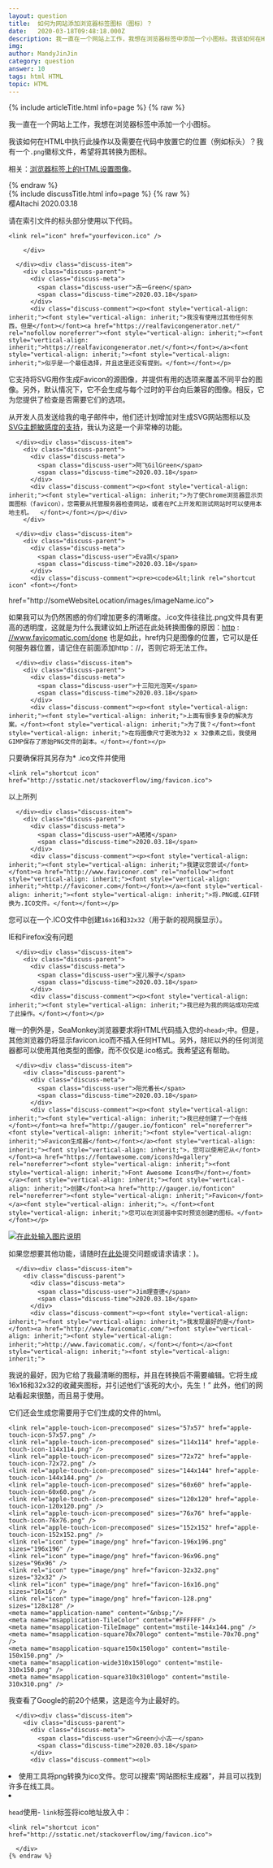 ```yaml
---
layout: question
title:  如何为网站添加浏览器标签图标（图标）？
date:   2020-03-18T09:48:18.000Z
description: 我一直在一个网站上工作，我想在浏览器标签中添加一个小图标。我该如何在HTML中执行此操作以及需要在代码中放置它的位置（例如标头）？我有一个.png徽标...
img: 
author: MandyJinJin
category: question
answer: 10
tags: html HTML
topic: HTML
---
```

<div class="article-root">
  <div class="article">
    {% include articleTitle.html info=page %}
    {% raw %}
    <div class="article-content"><p><font style="vertical-align: inherit;"><font style="vertical-align: inherit;">我一直在一个网站上工作，我想在浏览器标签中添加一个小图标。</font></font></p>

<p><font style="vertical-align: inherit;"><font style="vertical-align: inherit;">我该如何在HTML中执行此操作以及需要在代码中放置它的位置（例如标头）？</font><font style="vertical-align: inherit;">我有一个</font></font><code>.png</code><font style="vertical-align: inherit;"><font style="vertical-align: inherit;">徽标文件，希望将其转换为图标。</font></font></p>

<p><font style="vertical-align: inherit;"><font style="vertical-align: inherit;">相关：</font></font><a href="https://stackoverflow.com/questions/2359866/html-set-image-on-browser-tab"><font style="vertical-align: inherit;"><font style="vertical-align: inherit;">浏览器标签上的HTML设置图像</font></font></a><font style="vertical-align: inherit;"><font style="vertical-align: inherit;">。</font></font></p></div>
    {% endraw %}
  </div>

  <div class="discuss-wrapper">
    {% include discussTitle.html info=page %}
    {% raw %}
    <div class="discuss-item">
        <div class="discuss-parent">
          <div class="discuss-meta">
            <span class="discuss-user">樱AItachi</span>
            <span class="discuss-time">2020.03.18</span>
          </div>
          <div class="discuss-comment"><p><font style="vertical-align: inherit;"><font style="vertical-align: inherit;">请在索引文件的标头部分使用以下代码。</font></font></p>

<pre><code>&lt;link rel="icon" href="yourfevicon.ico" /&gt;
</code></pre></div>
        </div>
        
      </div><div class="discuss-item">
        <div class="discuss-parent">
          <div class="discuss-meta">
            <span class="discuss-user">古一Green</span>
            <span class="discuss-time">2020.03.18</span>
          </div>
          <div class="discuss-comment"><p><font style="vertical-align: inherit;"><font style="vertical-align: inherit;">我没有使用过其他任何东西，但是</font></font><a href="https://realfavicongenerator.net/" rel="nofollow noreferrer"><font style="vertical-align: inherit;"><font style="vertical-align: inherit;">https://realfavicongenerator.net/</font></font></a><font style="vertical-align: inherit;"><font style="vertical-align: inherit;">似乎是一个最佳选择，并且这里还没有提到。</font></font></p>

<p><font style="vertical-align: inherit;"><font style="vertical-align: inherit;">它支持将SVG用作生成Favicon的源图像，并提供有用的选项来覆盖不同平台的图像。</font><font style="vertical-align: inherit;">另外，默认情况下，它不会生成与每个过时的平台向后兼容的图像。</font><font style="vertical-align: inherit;">相反，它为您提供了检查是否需要它们的选项。</font></font></p>

<p><font style="vertical-align: inherit;"><font style="vertical-align: inherit;">从开发人员发送给我的电子邮件中，他们还计划增加对生成SVG网站图标以及</font></font><a href="https://blog.tomayac.com/2019/09/21/prefers-color-scheme-in-svg-favicons-for-dark-mode-icons/" rel="nofollow noreferrer"><font style="vertical-align: inherit;"><font style="vertical-align: inherit;">SVG主题敏感度的支持</font></font></a><font style="vertical-align: inherit;"><font style="vertical-align: inherit;">，我认为这是一个非常棒的功能。</font></font></p></div>
        </div>
        
      </div><div class="discuss-item">
        <div class="discuss-parent">
          <div class="discuss-meta">
            <span class="discuss-user">阿飞GilGreen</span>
            <span class="discuss-time">2020.03.18</span>
          </div>
          <div class="discuss-comment"><p><font style="vertical-align: inherit;"><font style="vertical-align: inherit;">为了使Chrome浏览器显示页面图标（favicon），您需要从托管服务器检查网站，或者在PC上开发和测试网站时可以使用本地主机。  </font></font></p></div>
        </div>
        
      </div><div class="discuss-item">
        <div class="discuss-parent">
          <div class="discuss-meta">
            <span class="discuss-user">Eva凯</span>
            <span class="discuss-time">2020.03.18</span>
          </div>
          <div class="discuss-comment"><pre><code>&lt;link rel="shortcut icon" <font></font>
href="http://someWebsiteLocation/images/imageName.ico"&gt;<font></font>
</code></pre>

<p><font style="vertical-align: inherit;"><font style="vertical-align: inherit;">如果我可以为仍然困惑的你们增加更多的清晰度。</font><font style="vertical-align: inherit;">.ico文件往往比.png文件具有更高的透明度，这就是为什么我建议如上所述在此处转换图像的原因：</font></font><a href="http://www.favicomatic.com/done" rel="nofollow noreferrer"><font style="vertical-align: inherit;"><font style="vertical-align: inherit;">http</font></font></a><font style="vertical-align: inherit;"><font style="vertical-align: inherit;"> :
 </font><a href="http://www.favicomatic.com/done" rel="nofollow noreferrer"><font style="vertical-align: inherit;">//www.favicomatic.com/done</font></a><font style="vertical-align: inherit;"> 
也是如此，href内只是图像的位置，它可以是任何服务器位置，请记住在前面添加http：//，否则它将无法工作。</font></font></p></div>
        </div>
        
      </div><div class="discuss-item">
        <div class="discuss-parent">
          <div class="discuss-meta">
            <span class="discuss-user">十三阳光泡芙</span>
            <span class="discuss-time">2020.03.18</span>
          </div>
          <div class="discuss-comment"><p><font style="vertical-align: inherit;"><font style="vertical-align: inherit;">上面有很多复杂的解决方案。</font><font style="vertical-align: inherit;">为了我？</font><font style="vertical-align: inherit;">在将图像尺寸更改为32 x 32像素之后，我使用GIMP保存了原始PNG文件的副本。</font></font></p>

<p><font style="vertical-align: inherit;"><font style="vertical-align: inherit;">只要确保将其另存为* .ico文件并使用 </font></font></p>

<pre><code>&lt;link rel="shortcut icon" href="http://sstatic.net/stackoverflow/img/favicon.ico"&gt;
</code></pre>

<p><font style="vertical-align: inherit;"><font style="vertical-align: inherit;">以上所列</font></font></p></div>
        </div>
        
      </div><div class="discuss-item">
        <div class="discuss-parent">
          <div class="discuss-meta">
            <span class="discuss-user">A猪猪</span>
            <span class="discuss-time">2020.03.18</span>
          </div>
          <div class="discuss-comment"><p><font style="vertical-align: inherit;"><font style="vertical-align: inherit;">我建议您尝试</font></font><a href="http://www.faviconer.com" rel="nofollow"><font style="vertical-align: inherit;"><font style="vertical-align: inherit;">http://faviconer.com</font></font></a><font style="vertical-align: inherit;"><font style="vertical-align: inherit;">将.PNG或.GIF转换为.ICO文件。</font></font></p>

<p><font style="vertical-align: inherit;"><font style="vertical-align: inherit;">您可以</font><font style="vertical-align: inherit;">在一个.ICO文件中</font><font style="vertical-align: inherit;">创建</font></font><code>16x16</code><font style="vertical-align: inherit;"><font style="vertical-align: inherit;">和</font></font><code>32x32</code><font style="vertical-align: inherit;"><font style="vertical-align: inherit;">（用于新的视网膜显示）。</font></font></p>

<p><font style="vertical-align: inherit;"><font style="vertical-align: inherit;">IE和Firefox没有问题</font></font></p></div>
        </div>
        
      </div><div class="discuss-item">
        <div class="discuss-parent">
          <div class="discuss-meta">
            <span class="discuss-user">宝儿猴子</span>
            <span class="discuss-time">2020.03.18</span>
          </div>
          <div class="discuss-comment"><p><font style="vertical-align: inherit;"><font style="vertical-align: inherit;">我已经为我的网站成功完成了此操作。</font></font></p>

<p><font style="vertical-align: inherit;"><font style="vertical-align: inherit;">唯一的例外是，SeaMonkey浏览器要求将HTML代码插入您的</font></font><code>&lt;head&gt;</code><font style="vertical-align: inherit;"><font style="vertical-align: inherit;">;中。</font><font style="vertical-align: inherit;">但是，其他浏览器仍将显示favicon.ico而不插入任何HTML。</font><font style="vertical-align: inherit;">另外，除IE以外的任何浏览器都可以使用其他类型的图像，而不仅仅是.ico格式。</font><font style="vertical-align: inherit;">我希望这有帮助。</font></font></p></div>
        </div>
        
      </div><div class="discuss-item">
        <div class="discuss-parent">
          <div class="discuss-meta">
            <span class="discuss-user">阳光番长</span>
            <span class="discuss-time">2020.03.18</span>
          </div>
          <div class="discuss-comment"><p><font style="vertical-align: inherit;"><font style="vertical-align: inherit;">我已经创建了一个在线</font></font><a href="http://gauger.io/fonticon" rel="noreferrer"><font style="vertical-align: inherit;"><font style="vertical-align: inherit;">Favicon生成器</font></font></a><font style="vertical-align: inherit;"><font style="vertical-align: inherit;">，您可以使用它从</font></font><a href="https://fontawesome.com/icons?d=gallery" rel="noreferrer"><font style="vertical-align: inherit;"><font style="vertical-align: inherit;">Font Awesome Icons中</font></font></a><font style="vertical-align: inherit;"><font style="vertical-align: inherit;">创建</font><a href="http://gauger.io/fonticon" rel="noreferrer"><font style="vertical-align: inherit;">Favicon</font></a><font style="vertical-align: inherit;">。</font><font style="vertical-align: inherit;">您可以在浏览器中实时预览创建的图标。</font></font></p>

<p><a href="https://i.stack.imgur.com/dFeLS.gif" rel="noreferrer"><img src="https://i.stack.imgur.com/dFeLS.gif" alt="在此处输入图片说明"></a></p>

<p><font style="vertical-align: inherit;"><font style="vertical-align: inherit;">如果您想要其他功能，请随时</font></font><a href="https://github.com/devgg/FontIcon" rel="noreferrer"><font style="vertical-align: inherit;"><font style="vertical-align: inherit;">在此处</font></font></a><font style="vertical-align: inherit;"><font style="vertical-align: inherit;">提交问题或请求请求</font><font style="vertical-align: inherit;">：)。</font></font></p></div>
        </div>
        
      </div><div class="discuss-item">
        <div class="discuss-parent">
          <div class="discuss-meta">
            <span class="discuss-user">Jim理查德</span>
            <span class="discuss-time">2020.03.18</span>
          </div>
          <div class="discuss-comment"><p><font style="vertical-align: inherit;"><font style="vertical-align: inherit;">我发现最好的是</font></font><a href="http://www.favicomatic.com/"><font style="vertical-align: inherit;"><font style="vertical-align: inherit;">http://www.favicomatic.com/，</font></font></a><font style="vertical-align: inherit;"><font style="vertical-align: inherit;"> 
我说的最好，因为它给了我最清晰的图标，并且在转换后不需要编辑。</font><font style="vertical-align: inherit;">它将生成16x16和32x32的收藏夹图标，并引述他们“该死的大小，先生！” </font><font style="vertical-align: inherit;">此外，他们的网站看起来很酷，而且易于使用。</font></font></p>

<p><font style="vertical-align: inherit;"><font style="vertical-align: inherit;">它们还会生成您需要用于它们生成的文件的html。</font></font></p>

<pre><code>&lt;link rel="apple-touch-icon-precomposed" sizes="57x57" href="apple-touch-icon-57x57.png" /&gt;<font></font>
&lt;link rel="apple-touch-icon-precomposed" sizes="114x114" href="apple-touch-icon-114x114.png" /&gt;<font></font>
&lt;link rel="apple-touch-icon-precomposed" sizes="72x72" href="apple-touch-icon-72x72.png" /&gt;<font></font>
&lt;link rel="apple-touch-icon-precomposed" sizes="144x144" href="apple-touch-icon-144x144.png" /&gt;<font></font>
&lt;link rel="apple-touch-icon-precomposed" sizes="60x60" href="apple-touch-icon-60x60.png" /&gt;<font></font>
&lt;link rel="apple-touch-icon-precomposed" sizes="120x120" href="apple-touch-icon-120x120.png" /&gt;<font></font>
&lt;link rel="apple-touch-icon-precomposed" sizes="76x76" href="apple-touch-icon-76x76.png" /&gt;<font></font>
&lt;link rel="apple-touch-icon-precomposed" sizes="152x152" href="apple-touch-icon-152x152.png" /&gt;<font></font>
&lt;link rel="icon" type="image/png" href="favicon-196x196.png" sizes="196x196" /&gt;<font></font>
&lt;link rel="icon" type="image/png" href="favicon-96x96.png" sizes="96x96" /&gt;<font></font>
&lt;link rel="icon" type="image/png" href="favicon-32x32.png" sizes="32x32" /&gt;<font></font>
&lt;link rel="icon" type="image/png" href="favicon-16x16.png" sizes="16x16" /&gt;<font></font>
&lt;link rel="icon" type="image/png" href="favicon-128.png" sizes="128x128" /&gt;<font></font>
&lt;meta name="application-name" content="&amp;nbsp;"/&gt;<font></font>
&lt;meta name="msapplication-TileColor" content="#FFFFFF" /&gt;<font></font>
&lt;meta name="msapplication-TileImage" content="mstile-144x144.png" /&gt;<font></font>
&lt;meta name="msapplication-square70x70logo" content="mstile-70x70.png" /&gt;<font></font>
&lt;meta name="msapplication-square150x150logo" content="mstile-150x150.png" /&gt;<font></font>
&lt;meta name="msapplication-wide310x150logo" content="mstile-310x150.png" /&gt;<font></font>
&lt;meta name="msapplication-square310x310logo" content="mstile-310x310.png" /&gt;<font></font>
</code></pre>

<p><font style="vertical-align: inherit;"><font style="vertical-align: inherit;">我查看了Google的前20个结果，这是迄今为止最好的。</font></font></p></div>
        </div>
        
      </div><div class="discuss-item">
        <div class="discuss-parent">
          <div class="discuss-meta">
            <span class="discuss-user">Green小小古一</span>
            <span class="discuss-time">2020.03.18</span>
          </div>
          <div class="discuss-comment"><ol>
<li><font style="vertical-align: inherit;"><font style="vertical-align: inherit;">使用工具将png转换为ico文件。</font><font style="vertical-align: inherit;">您可以搜索“网站图标生成器”，并且可以找到许多在线工具。</font></font></li>
<li><p><font style="vertical-align: inherit;"></font><code>head</code><font style="vertical-align: inherit;"><font style="vertical-align: inherit;">使用- </font></font><code>link</code><font style="vertical-align: inherit;"><font style="vertical-align: inherit;">标签</font><font style="vertical-align: inherit;">将ico地址放入中</font><font style="vertical-align: inherit;">：</font></font></p>

<pre><code>&lt;link rel="shortcut icon" href="http://sstatic.net/stackoverflow/img/favicon.ico"&gt;
</code></pre></li>
</ol></div>
        </div>
        
      </div>
    {% endraw %}
  </div>
<div>
